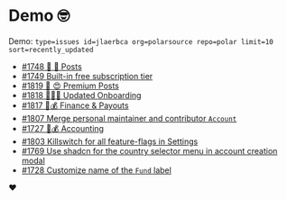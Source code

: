 # Demo 🤓

Demo: `type=issues id=jlaerbca org=polarsource repo=polar limit=10 sort=recently_updated`

<!-- POLAR type=issues id=jlaerbca org=polarsource repo=polar limit=10 sort=recently_updated -->

* [#1748 🎯 📖 Posts](https://github.com/polarsource/polar/issues/1748)
* [#1749 Built-in free subscription tier](https://github.com/polarsource/polar/issues/1749)
* [#1819 🎯 😍 Premium Posts](https://github.com/polarsource/polar/issues/1819)
* [#1818 🎯👋🏼 Updated Onboarding](https://github.com/polarsource/polar/issues/1818)
* [#1817 🎯💰 Finance & Payouts](https://github.com/polarsource/polar/issues/1817)
* [#1807 Merge personal maintainer and contributor `Account`](https://github.com/polarsource/polar/issues/1807)
* [#1727 🎯💰 Accounting](https://github.com/polarsource/polar/issues/1727)
* [#1803 Killswitch for all feature-flags in Settings](https://github.com/polarsource/polar/issues/1803)
* [#1769 Use shadcn for the country selector menu in account creation modal](https://github.com/polarsource/polar/issues/1769)
* [#1728 Customize name of the `Fund` label](https://github.com/polarsource/polar/issues/1728)

<!-- POLAR-END id=jlaerbca -->

❤️